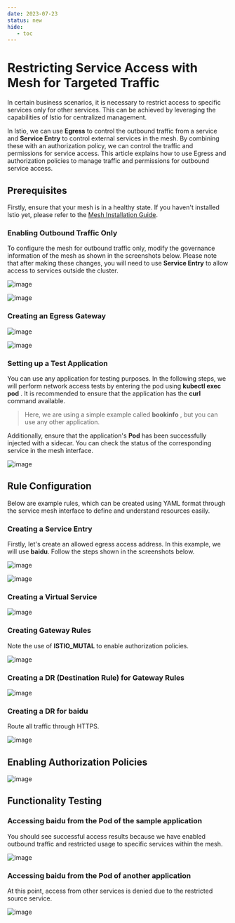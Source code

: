 ```yaml
---
date: 2023-07-23
status: new
hide:
   - toc
---
```


# Restricting Service Access with Mesh for Targeted Traffic

In certain business scenarios, it is necessary to restrict access to specific services only for other services. This can be achieved by leveraging the capabilities of Istio for centralized management.

In Istio, we can use __Egress__ to control the outbound traffic from a service and __Service Entry__ to control external services in the mesh. By combining these with an authorization policy, we can control the traffic and permissions for service access. This article explains how to use Egress and authorization policies to manage traffic and permissions for outbound service access.

## Prerequisites

Firstly, ensure that your mesh is in a healthy state. If you haven't installed Istio yet, please refer to the [Mesh Installation Guide](../install/install.md).

### Enabling Outbound Traffic Only

To configure the mesh for outbound traffic only, modify the governance information of the mesh as shown in the screenshots below. Please note that after making these changes, you will need to use __Service Entry__ to allow access to services outside the cluster.

![image](https://docs.daocloud.io/daocloud-docs-images/docs/en/docs/mspider/images/egress01.png)

![image](https://docs.daocloud.io/daocloud-docs-images/docs/en/docs/mspider/images/egress02.png)

### Creating an Egress Gateway

![image](https://docs.daocloud.io/daocloud-docs-images/docs/en/docs/mspider/images/egress03.png)

![image](https://docs.daocloud.io/daocloud-docs-images/docs/en/docs/mspider/images/egress04.png)

### Setting up a Test Application

You can use any application for testing purposes. In the following steps, we will perform network access tests by entering the pod using __kubectl exec pod__ . It is recommended to ensure that the application has the __curl__ command available.

> Here, we are using a simple example called __bookinfo__ , but you can use any other application.

Additionally, ensure that the application's __Pod__ has been successfully injected with a sidecar. You can check the status of the corresponding service in the mesh interface.

![image](https://docs.daocloud.io/daocloud-docs-images/docs/en/docs/mspider/images/egress05.png)

## Rule Configuration

Below are example rules, which can be created using YAML format through the service mesh interface to define and understand resources easily.

### Creating a Service Entry

Firstly, let's create an allowed egress access address. In this example, we will use **baidu**. Follow the steps shown in the screenshots below.

![image](https://docs.daocloud.io/daocloud-docs-images/docs/en/docs/mspider/images/egress06.png)

![image](https://docs.daocloud.io/daocloud-docs-images/docs/en/docs/mspider/images/egress-and-authorized-05-2.png)

### Creating a Virtual Service

![image](https://docs.daocloud.io/daocloud-docs-images/docs/en/docs/mspider/images/egress-and-authorized-09.png)

### Creating Gateway Rules

Note the use of __ISTIO_MUTAL__ to enable authorization policies.

![image](https://docs.daocloud.io/daocloud-docs-images/docs/en/docs/mspider/images/egress-and-authorized-10.png)

### Creating a DR (Destination Rule) for Gateway Rules

![image](https://docs.daocloud.io/daocloud-docs-images/docs/en/docs/mspider/images/egress-and-authorized-06.png)

### Creating a DR for **baidu**

Route all traffic through HTTPS.

![image](https://docs.daocloud.io/daocloud-docs-images/docs/en/docs/mspider/images/egress-and-authorized-07.png)

## Enabling Authorization Policies

![image](https://docs.daocloud.io/daocloud-docs-images/docs/en/docs/mspider/images/egress-and-authorized-11.png)

## Functionality Testing

### Accessing baidu from the Pod of the sample application

You should see successful access results because we have enabled outbound traffic and restricted usage to specific services within the mesh.

![image](https://docs.daocloud.io/daocloud-docs-images/docs/en/docs/mspider/images/egress-and-authorized-12.png)

### Accessing baidu from the Pod of another application

At this point, access from other services is denied due to the restricted source service.

![image](https://docs.daocloud.io/daocloud-docs-images/docs/en/docs/mspider/images/egress-and-authorized-13.png)
